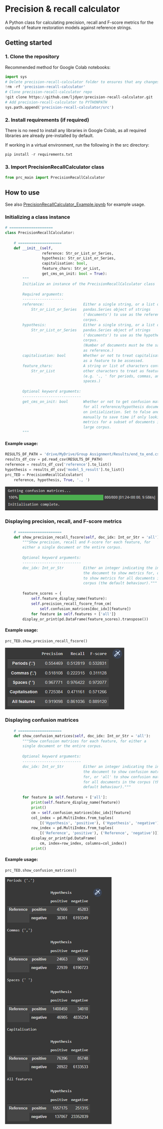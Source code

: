# Precision & recall calculator

A Python class for calculating precision, recall and F-score metrics for the outputs of feature restoration models against reference strings.

## Getting started

### 1. Clone the repository

Recommended method for Google Colab notebooks:

```python
import sys
# Delete precision-recall-calculator folder to ensures that any changes to the repo are reflected
!rm -rf 'precision-recall-calculator'
# Clone precision-recall-calculator repo
!git clone https://github.com/ljdyer/precision-recall-calculator.git
# Add precision-recall-calculator to PYTHONPATH
sys.path.append('precision-recall-calculator/src')
```

### 2. Install requirements (if required)

There is no need to install any libraries in Google Colab, as all required libraries are already pre-installed by default.

If working in a virtual environment, run the following in the src directory:

```python
pip install -r requirements.txt
```

### 3. Import PrecisionRecallCalculator class

```python
from prc_main import PrecisionRecallCalculator
```

## How to use

See also [PrecisionRecallCalculator_Example.ipynb](src/PrecisionRecallCalculator_Example.ipynb) for example usage.

### Initializing a class instance

```python
# ====================
class PrecisionRecallCalculator:

    # ====================
    def __init__(self,
                 reference: Str_or_List_or_Series,
                 hypothesis: Str_or_List_or_Series,
                 capitalisation: bool,
                 feature_chars: Str_or_List,
                 get_cms_on_init: bool = True):
        """
        Initialize an instance of the PrecisionRecallCalculator class

        Required arguments:
        -------------------
        reference:                  Either a single string, or a list or
            Str_or_List_or_Series   pandas.Series object of strings
                                    ('documents') to use as the reference
                                    corpus.
        hypothesis:                 Either a single string, or a list or
            Str_or_List_or_Series   pandas.Series object of strings
                                    ('documents') to use as the hypothesis
                                    corpus.
                                    (Number of documents must be the same
                                    as reference.)
        capitalisation: bool        Whether or not to treat capitalisation
                                    as a feature to be assessed.
        feature_chars:              A string or list of characters containing
            Str_or_List             other characters to treat as features
                                    (e.g. '., ' for periods, commas, and
                                    spaces.)

        Optional keyword arguments:
        ---------------------------
        get_cms_on_init: bool       Whether or not to get confusion matrices
                                    for all reference/hypothesis documents
                                    on intiialization. Set to false and access
                                    manually to save time if only looking at
                                    metrics for a subset of documents in a
                                    large corpus.
        """
```

#### Example usage:

```python
RESULTS_DF_PATH = 'drive/MyDrive/Group Assignment/Results/end_to_end.csv'
results_df_csv = pd.read_csv(RESULTS_DF_PATH)
reference = results_df_csv['reference'].to_list()
hypothesis = results_df_csv['model_5_result'].to_list()
prc_TED = PrecisionRecallCalculator(
    reference, hypothesis, True, '., ')
```

<img src="readme-img/init.PNG"></img>

### Displaying precision, recall, and F-score metrics

```python
    # ====================
    def show_precision_recall_fscore(self, doc_idx: Int_or_Str = 'all'):
        """Show precision, recall and F-score for each feature, for
        either a single document or the entire corpus.

        Optional keyword arguments:
        ---------------------------
        doc_idx: Int_or_Str         Either an integer indicating the index of
                                    the document to show metrics for, or 'all'
                                    to show metrics for all documents in the
                                    corpus (the default behaviour)."""

        feature_scores = {
            self.feature_display_name(feature):
            self.precision_recall_fscore_from_cm(
                self.confusion_matrices[doc_idx][feature])
            for feature in self.features + ['all']}
        display_or_print(pd.DataFrame(feature_scores).transpose())
```

#### Example usage:

```python
prc_TED.show_precision_recall_fscore()
```

<img src="readme-img/metrics.PNG"></img>

### Displaying confusion matrices

```python
    # ====================
    def show_confusion_matrices(self, doc_idx: Int_or_Str = 'all'):
        """Show confusion matrices for each feature, for either a
        single document or the entire corpus.

        Optional keyword arguments:
        ---------------------------
        doc_idx: Int_or_Str         Either an integer indicating the index of
                                    the document to show confusion matrices
                                    for, or 'all' to show confusion matrices
                                    for all documents in the corpus (the
                                    default behaviour)."""

        for feature in self.features + ['all']:
            print(self.feature_display_name(feature))
            print()
            cm = self.confusion_matrices[doc_idx][feature]
            col_index = pd.MultiIndex.from_tuples(
                [('Hypothesis', 'positive'), ('Hypothesis', 'negative')])
            row_index = pd.MultiIndex.from_tuples(
                [('Reference', 'positive'), ('Reference', 'negative')])
            display_or_print(pd.DataFrame(
                cm, index=row_index, columns=col_index))
            print()
```

#### Example usage:

```python
prc_TED.show_confusion_matrices()
```

<img src="readme-img/confusion_matrices.PNG"></img>